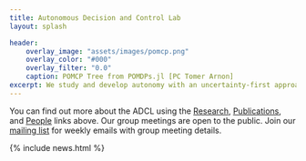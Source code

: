 ```yaml
---
title: Autonomous Decision and Control Lab
layout: splash

header:
    overlay_image: "assets/images/pomcp.png"
    overlay_color: "#000"
    overlay_filter: "0.0"
    caption: POMCP Tree from POMDPs.jl [PC Tomer Arnon]
excerpt: We study and develop autonomy with an uncertainty-first approach. <!-- more -->
---
```


You can find out more about the ADCL using the [Research](research), [Publications](publications), and [People](people) links above. Our group meetings are open to the public. Join our [mailing list](https://groups.google.com/a/colorado.edu/g/aeroengr-gg-adcl-meetings) for weekly emails with group meeting details.

{% include news.html %}

